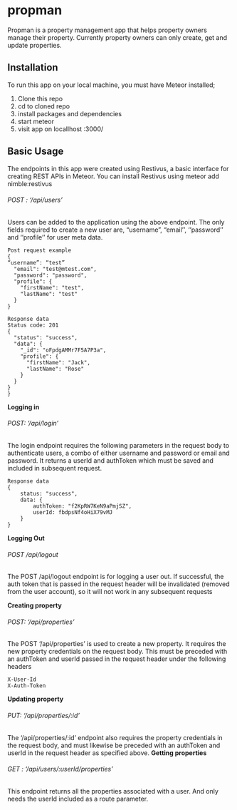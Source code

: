 # propman
Propman is a property management app that helps property owners manage their property.  Currently property owners can only create, get and update properties.
## Installation
To run this app on your local machine, you must have Meteor installed;
1.	Clone this repo
2.	cd to cloned repo
3.	install packages and dependencies
4.	start meteor
5.	visit app on locallhost :3000/
## Basic Usage
The endpoints in this app were created using Restivus, a basic interface for creating REST APIs in Meteor.
You can install Restivus using meteor add nimble:restivus
###### POST :  ‘/api/users’
Users can be added to the application using the above endpoint. The only fields required to create a new 
user are, “username”,  “email’’, ‘’password’’ and ‘’profile’’ for user meta data.
```
Post request example
{
“username”: “test”
  "email": "test@mtest.com",
  "password": "password",
  "profile": {
    "firstName": "test",
    "lastName": "test"
  }
}
```
```
Response data
Status code: 201
{
  "status": "success",
  "data": {
    "_id": "oFpdgAMMr7F5A7P3a",
    "profile": {
      "firstName": "Jack",
      "lastName": "Rose"
    }
  }
}
}
```
**Logging in** 
###### POST: ‘/api/login’
The login endpoint requires the following parameters in the request body to authenticate users, a combo of either username and password or email and password. It returns a userId and authToken which must be saved and included in subsequent request.
```
Response data
{ 
    status: "success", 
    data: {
        authToken: "f2KpRW7KeN9aPmjSZ", 
        userId: fbdpsNf4oHiX79vMJ
    } 
}
```
**Logging Out**
###### POST /api/logout 
The  POST /api/logout endpoint is for logging a user out. If successful, 
the auth token that is passed in the request header will 
be invalidated (removed from the user account), so it will not work in any subsequent requests

**Creating property**
###### POST:  ‘/api/properties’
The POST ‘/api/properties’ is used to create a new property. It requires the new property credentials on the request body. This must be preceded with  an authToken and userId  passed in the request header under the following headers
```
X-User-Id
X-Auth-Token
```
**Updating property**
###### PUT:  ‘/api/properties/:id’
The ‘/api/properties/:id’ endpoint also requires the property credentials in the request body, and must likewise be preceded with an authToken and userId in the request header as specified above.
**Getting properties**
###### GET :  ‘/api/users/:userId/properties’
This endpoint returns all the properties  associated with a user. And only needs the userId included as a route parameter.

